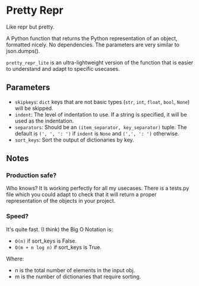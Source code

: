# Pretty Repr
Like repr but pretty.

A Python function that returns the Python representation of an object, formatted nicely. No dependencies. The parameters are very similar to json.dumps().

`pretty_repr_lite` is an ultra-lightweight version of the function that is easier to understand and adapt to specific usecases.

## Parameters
- ``skipkeys``: ``dict`` keys that are not basic types (``str``, ``int``, ``float``, ``bool``, ``None``) will be skipped.
- ``indent``: The level of indentation to use. If a string is specified, it will be used as the indentation.
- ``separators``: Should be an ``(item_separator, key_separator)`` tuple. The default is ``(', ', ': ')`` if ``indent`` is ``None`` and ``(',', ': ')`` otherwise.
- ``sort_keys``: Sort the output of dictionaries by key.

## Notes
### Production safe?
Who knows? It is working perfectly for all my usecases. There is a tests.py file which you could adapt to check that it will return a proper representation of the objects in your project.
### Speed?
It's quite fast. (I think) the Big O Notation is:
- `O(n)` if sort_keys is False.
- `O(m + n log n)` if sort_keys is True.

Where:
- n is the total number of elements in the input obj.
- m is the number of dictionaries that require sorting.
